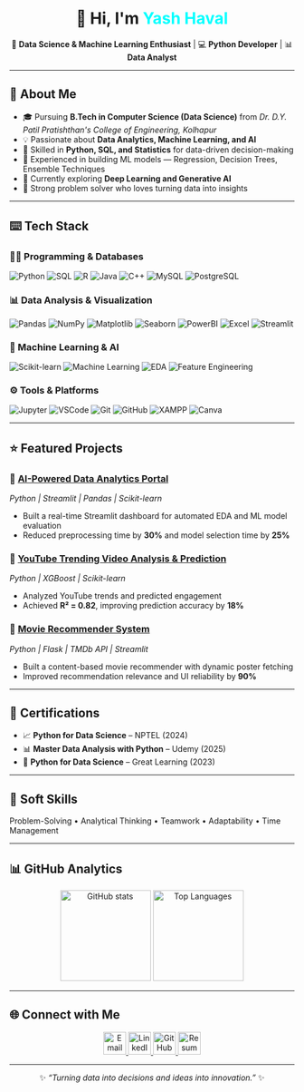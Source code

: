 <!-- 🌙 Dark Mode Aesthetic GitHub Profile - Yash Haval -->

<h1 align="center">👋 Hi, I'm <span style="color:#00FFFF;">Yash Haval</span></h1>

<p align="center">
🎯 <b>Data Science & Machine Learning Enthusiast</b> | 💻 <b>Python Developer</b> | 📊 <b>Data Analyst</b>   
</p>

---

## 🚀 About Me  
- 🎓 Pursuing **B.Tech in Computer Science (Data Science)** from *Dr. D.Y. Patil Pratishthan's College of Engineering, Kolhapur*  
- 💡 Passionate about **Data Analytics, Machine Learning, and AI**  
- 💼 Skilled in **Python, SQL, and Statistics** for data-driven decision-making  
- 🤖 Experienced in building ML models — Regression, Decision Trees, Ensemble Techniques  
- 🌱 Currently exploring **Deep Learning and Generative AI**  
- 🧠 Strong problem solver who loves turning data into insights  

---

## ⌨️ Tech Stack  

### 👨‍💻 Programming & Databases  
![Python](https://img.shields.io/badge/Python-3776AB?style=for-the-badge&logo=python&logoColor=white)
![SQL](https://img.shields.io/badge/SQL-003B57?style=for-the-badge&logo=postgresql&logoColor=white)
![R](https://img.shields.io/badge/R-276DC3?style=for-the-badge&logo=r&logoColor=white)
![Java](https://img.shields.io/badge/Java-007396?style=for-the-badge&logo=java&logoColor=white)
![C++](https://img.shields.io/badge/C++-00599C?style=for-the-badge&logo=cplusplus&logoColor=white)
![MySQL](https://img.shields.io/badge/MySQL-4479A1?style=for-the-badge&logo=mysql&logoColor=white)
![PostgreSQL](https://img.shields.io/badge/PostgreSQL-336791?style=for-the-badge&logo=postgresql&logoColor=white)

### 📊 Data Analysis & Visualization  
![Pandas](https://img.shields.io/badge/Pandas-150458?style=for-the-badge&logo=pandas&logoColor=white)
![NumPy](https://img.shields.io/badge/NumPy-013243?style=for-the-badge&logo=numpy&logoColor=white)
![Matplotlib](https://img.shields.io/badge/Matplotlib-003B57?style=for-the-badge&logo=plotly&logoColor=white)
![Seaborn](https://img.shields.io/badge/Seaborn-5A9?style=for-the-badge)
![PowerBI](https://img.shields.io/badge/PowerBI-F2C811?style=for-the-badge&logo=power-bi&logoColor=black)
![Excel](https://img.shields.io/badge/Excel-217346?style=for-the-badge&logo=microsoft-excel&logoColor=white)
![Streamlit](https://img.shields.io/badge/Streamlit-FF4B4B?style=for-the-badge&logo=streamlit&logoColor=white)

### 🤖 Machine Learning & AI  
![Scikit-learn](https://img.shields.io/badge/Scikit--learn-F7931E?style=for-the-badge&logo=scikitlearn&logoColor=white)
![Machine Learning](https://img.shields.io/badge/Machine%20Learning-4285F4?style=for-the-badge&logo=google-cloud&logoColor=white)
![EDA](https://img.shields.io/badge/EDA-00C853?style=for-the-badge)
![Feature Engineering](https://img.shields.io/badge/Feature%20Engineering-9C27B0?style=for-the-badge)

### ⚙️ Tools & Platforms  
![Jupyter](https://img.shields.io/badge/Jupyter-F37626?style=for-the-badge&logo=jupyter&logoColor=white)
![VSCode](https://img.shields.io/badge/VS%20Code-0078D4?style=for-the-badge&logo=visual-studio-code&logoColor=white)
![Git](https://img.shields.io/badge/Git-F05033?style=for-the-badge&logo=git&logoColor=white)
![GitHub](https://img.shields.io/badge/GitHub-181717?style=for-the-badge&logo=github&logoColor=white)
![XAMPP](https://img.shields.io/badge/XAMPP-FB7A24?style=for-the-badge&logo=xampp&logoColor=white)
![Canva](https://img.shields.io/badge/Canva-00C4CC?style=for-the-badge&logo=canva&logoColor=white)

---

## ⭐ Featured Projects  

### 🔹 [AI-Powered Data Analytics Portal](#)
*Python | Streamlit | Pandas | Scikit-learn*  
- Built a real-time Streamlit dashboard for automated EDA and ML model evaluation  
- Reduced preprocessing time by **30%** and model selection time by **25%**

### 🔹 [YouTube Trending Video Analysis & Prediction](#)
*Python | XGBoost | Scikit-learn*  
- Analyzed YouTube trends and predicted engagement  
- Achieved **R² = 0.82**, improving prediction accuracy by **18%**

### 🔹 [Movie Recommender System](#)
*Python | Flask | TMDb API | Streamlit*  
- Built a content-based movie recommender with dynamic poster fetching  
- Improved recommendation relevance and UI reliability by **90%**

---

## 🏅 Certifications  

- 📈 **Python for Data Science** – NPTEL (2024)  
- 📊 **Master Data Analysis with Python** – Udemy (2025)  
- 🧠 **Python for Data Science** – Great Learning (2023)  

---

## 💬 Soft Skills  
Problem-Solving • Analytical Thinking • Teamwork • Adaptability • Time Management  

---

## 📊 GitHub Analytics  

<p align="center">
  <img src="https://github-readme-stats.vercel.app/api?username=YashHaval&show_icons=true&theme=radical" alt="GitHub stats" height="160"/>
  <img src="https://github-readme-stats.vercel.app/api/top-langs/?username=YashHaval&layout=compact&theme=tokyonight" alt="Top Languages" height="160"/>
</p>

---

## 🌐 Connect with Me  

<p align="center">
  <a href="mailto:yashhaval23@gmail.com" target="_blank" rel="noopener noreferrer">
    <img src="https://img.icons8.com/ios-filled/50/ffffff/gmail-new.png" alt="Email" width="40" height="40"/>
  </a>
  <a href="https://www.linkedin.com/in/yash-haval-8ab742274/" target="_blank" rel="noopener noreferrer">
    <img src="https://img.icons8.com/ios-filled/50/ffffff/linkedin.png" alt="LinkedIn" width="40" height="40"/>
  </a>
  <a href="https://github.com/YashHaval" target="_blank" rel="noopener noreferrer">
    <img src="https://img.icons8.com/ios-filled/50/ffffff/github.png" alt="GitHub" width="40" height="40"/>
  </a>
  <a href="https://your-resume-link.com" target="_blank" rel="noopener noreferrer">
    <img src="https://img.icons8.com/ios-filled/50/ffffff/resume.png" alt="Resume" width="40" height="40"/>
  </a>
</p>




---

<p align="center">
✨ <i>“Turning data into decisions and ideas into innovation.”</i> ✨
</p>
